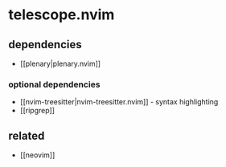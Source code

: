 # telescope.nvim

## dependencies
- [[plenary|plenary.nvim]]


### optional dependencies
- [[nvim-treesitter|nvim-treesitter.nvim]] - syntax highlighting
- [[ripgrep]]

## related
- [[neovim]]
